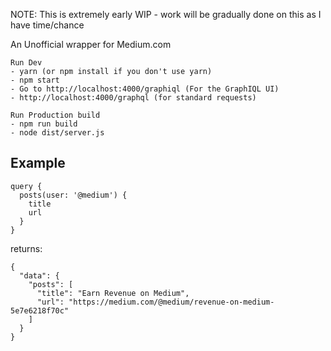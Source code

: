 NOTE: This is extremely early WIP - work will be gradually done on this as I have time/chance

An Unofficial wrapper for Medium.com

```
Run Dev
- yarn (or npm install if you don't use yarn)
- npm start
- Go to http://localhost:4000/graphiql (For the GraphIQL UI)
- http://localhost:4000/graphql (for standard requests)
```

```
Run Production build
- npm run build
- node dist/server.js
```


Example
------------
```
query {
  posts(user: '@medium') {
    title
    url
  }
}
```
returns:
```
{
  "data": {
    "posts": [
      "title": "Earn Revenue on Medium",
      "url": "https://medium.com/@medium/revenue-on-medium-5e7e6218f70c"
    ]
  }
}
```
